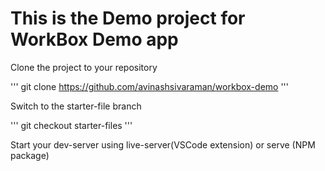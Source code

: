 # This is the Demo project for WorkBox Demo app

Clone the project to your repository

'''
    git clone https://github.com/avinashsivaraman/workbox-demo
'''

Switch to the starter-file branch

'''
    git checkout starter-files
'''

Start your dev-server using live-server(VSCode extension) or serve (NPM package)